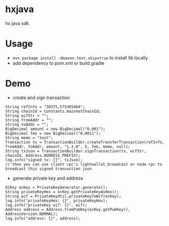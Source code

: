 hxjava
=========

hx java sdk


# Usage

* `mvn package install -Dmaven.test.skip=true` to install lib locally
* add dependency to pom.xml or build.gradle

# Demo

* create and sign transaction

```
String refInfo = "30375,575365464";
String chainId = Constants.mainnetChainId;
String wifStr = "";
String fromAddr = "";
String toAddr = "";
BigDecimal amount = new BigDecimal("0.001");
BigDecimal fee = new BigDecimal("0.0011");
String memo = "test";
Transaction tx = TransactionBuilder.createTransferTransaction(refInfo, fromAddr, toAddr, amount, "1.3.0", 5, fee, memo, null);
String txJson = TransactionBuilder.signTransaction(tx, wifStr, chainId, Address.ADDRESS_PREFIX);
log.info("signed tx: {}", txJson);
// then you can use client rpc's lightwallet_broadcast or node rpc to broadcast this signed transaction json
```

* generate private key and address

```
ECKey ecKey = PrivateKeyGenerator.generate();
String privateKeyHex = ecKey.getPrivateKeyAsHex();
String wif = PrivateKeyUtil.privateKeyToWif(ecKey);
log.info("privateKeyHex: {}", privateKeyHex);
log.info("privateKey wif: {}", wif);
Address address = Address.fromPubKey(ecKey.getPubKey(), AddressVersion.NORMAL);
log.info("address: {}", address);
```